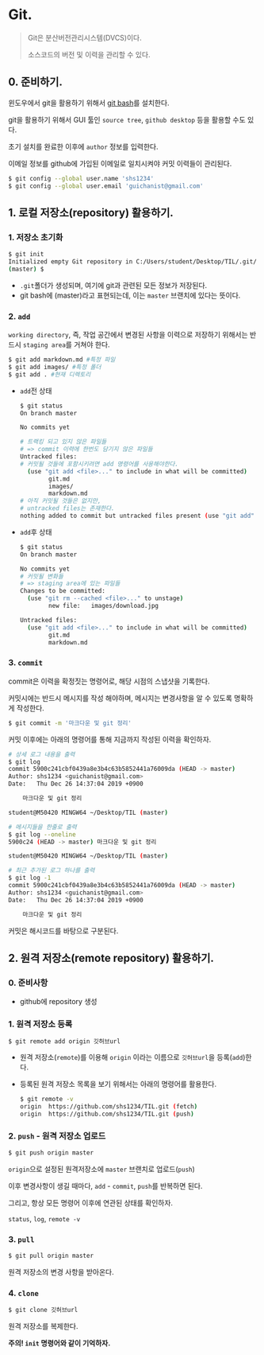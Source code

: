 # Git.

> Git은 분산버전관리시스템(DVCS)이다.
>
> 소스코드의 버전 및 이력을 관리할 수 있다.



## 0. 준비하기.

윈도우에서 git을 활용하기 위해서  [git bash](https://git-scm.com/)를 설치한다.

git을 활용하기 위해서 GUI 툴인 `source tree`, `github desktop` 등을 활용할 수도 있다.

초기 설치를 완료한 이후에 `author` 정보를 입력한다.

이메일 정보를 github에 가입된 이메일로 일치시켜야 커밋 이력들이 관리된다.

```bash
$ git config --global user.name 'shs1234'
$ git config --global user.email 'guichanist@gmail.com'
```



## 1. 로컬 저장소(repository) 활용하기.

### 1. 저장소 초기화

```bash
$ git init
Initialized empty Git repository in C:/Users/student/Desktop/TIL/.git/
(master) $
```

* `.git`폴더가 생성되며, 여기에 git과 관련된 모든 정보가 저장된다.
* git bash에 (master)라고 표현되는데, 이는 `master` 브랜치에 있다는 뜻이다.

### 2. `add`

`working directory`, 즉, 작업 공간에서 변경된 사항을 이력으로 저장하기 위해서는 반드시 `staging area`를 거쳐야 한다.

```bash
$ git add markdown.md #특정 파일
$ git add images/ #특정 폴더
$ git add . #현재 디렉토리
```

* `add`전 상태

  ```bash
  $ git status
  On branch master
  
  No commits yet
  
  # 트랙킹 되고 있지 않은 파일들
  # => commit 이력에 한번도 담기지 않은 파일들
  Untracked files:
  # 커밋될 것들에 포함시키려면 add 명령어를 사용해야한다.
    (use "git add <file>..." to include in what will be committed)
          git.md
          images/
          markdown.md
  # 아직 커밋될 것들은 없지만,
  # untracked files는 존재한다.
  nothing added to commit but untracked files present (use "git add" to track)
  ```

* `add`후 상태

  ```bash
  $ git status
  On branch master
  
  No commits yet
  # 커밋될 변화들
  # => staging area에 있는 파일들
  Changes to be committed:
    (use "git rm --cached <file>..." to unstage)
          new file:   images/download.jpg
  
  Untracked files:
    (use "git add <file>..." to include in what will be committed)
          git.md
          markdown.md
  ```

### 3. `commit`

commit은 이력을 확정짓는 명령어로, 해당 시점의 스냅샷을 기록한다.

커밋시에는 반드시 메시지를 작성 해야하며, 메시지는 변경사항을 알 수 있도록 명확하게 작성한다.

```bash
$ git commit -m '마크다운 및 git 정리'
```

커밋 이후에는 아래의 명령어를 통해 지금까지 작성된 이력을 확인하자.

```bash
# 상세 로그 내용을 출력
$ git log
commit 5900c241cbf0439a8e3b4c63b5852441a76009da (HEAD -> master)
Author: shs1234 <guichanist@gmail.com>
Date:   Thu Dec 26 14:37:04 2019 +0900

    마크다운 및 git 정리

student@M50420 MINGW64 ~/Desktop/TIL (master)

# 메시지들을 한줄로 출력
$ git log --oneline
5900c24 (HEAD -> master) 마크다운 및 git 정리

student@M50420 MINGW64 ~/Desktop/TIL (master)

# 최근 추가된 로그 하나를 출력
$ git log -1
commit 5900c241cbf0439a8e3b4c63b5852441a76009da (HEAD -> master)
Author: shs1234 <guichanist@gmail.com>
Date:   Thu Dec 26 14:37:04 2019 +0900

    마크다운 및 git 정리
```

커밋은 해시코드를 바탕으로 구분된다.



## 2. 원격 저장소(remote repository) 활용하기.



### 0. 준비사항

* github에 repository 생성

### 1. 원격 저장소 등록

```bash
$ git remote add origin 깃허브url
```

* 원격 저장소(`remote`)를 이용해 `origin` 이라는 이름으로 `깃허브url`을 등록(`add`)한다.

* 등록된 원격 저장소 목록을 보기 위해서는 아래의 명령어를 활용한다.

  ```bash
  $ git remote -v
  origin  https://github.com/shs1234/TIL.git (fetch)
  origin  https://github.com/shs1234/TIL.git (push)
  ```

### 2. `push` - 원격 저장소 업로드

```bash
$ git push origin master
```

`origin`으로 설정된 원격저장소에 `master` 브랜치로 업로드(`push`)

이후 변경사항이 생길 때마다, `add` - `commit`, `push`를 반복하면 된다.

그리고, 항상 모든 명령어 이후에 연관된 상태를 확인하자.

`status`, `log`, `remote -v`

### 3. `pull`

```bash
$ git pull origin master
```

원격 저장소의 변경 사항을 받아온다.

### 4. `clone` 

```bash
$ git clone 깃허브url
```

원격 저장소를 복제한다.

**주의! `init` 명령어와 같이 기억하자.**